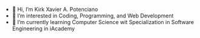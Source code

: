 - 👋 Hi, I’m Kirk Xavier A. Potenciano
- 👀 I’m interested in Coding, Programming, and Web Development
- 🌱 I’m currently learning Computer Science wit Specialization in Software Engineering in iAcademy


<!---
kxpotenciano/kxpotenciano is a ✨ special ✨ repository because its `README.md` (this file) appears on your GitHub profile.
You can click the Preview link to take a look at your changes.
--->
